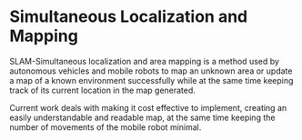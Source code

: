 # Simultaneous Localization and Mapping 

SLAM-Simultaneous localization and area mapping is a method used by autonomous vehicles and mobile robots to map an unknown area or update a map of a known environment successfully while at the same time keeping track of its current location in the map generated.

Current work deals with making it cost effective to implement, creating an easily understandable and readable map, at the same time keeping the number of movements of the mobile robot minimal.
